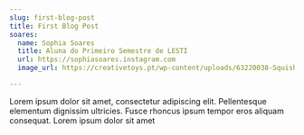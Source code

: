 ```yaml
---
slug: first-blog-post
title: First Blog Post
soares:
  name: Sophia Soares
  title: Aluna do Primeiro Semestre de LESTI
  url: https://sophiasoares.instagram.com
  image_url: https://creativetoys.pt/wp-content/uploads/63220038-Squishmallows-Pikachu-Guino-25cm-1.jpg

---
```


Lorem ipsum dolor sit amet, consectetur adipiscing elit. Pellentesque elementum dignissim ultricies. Fusce rhoncus ipsum tempor eros aliquam consequat. Lorem ipsum dolor sit amet
